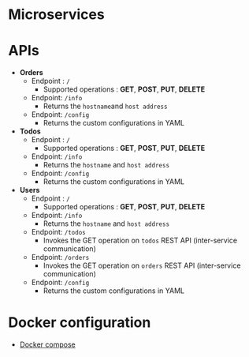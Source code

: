 # Microservices

# APIs
* **Orders**
  - Endpoint : `/`
    - Supported operations : **GET**, **POST**, **PUT**, **DELETE**
  - Endpoint: `/info`
    - Returns the `hostname`and `host address`
  - Endpoint: `/config`
      - Returns the custom configurations in YAML
* **Todos**
  - Endpoint : `/`
    - Supported operations : **GET**, **POST**, **PUT**, **DELETE**
  - Endpoint: `/info`
    - Returns the `hostname` and `host address`
  - Endpoint: `/config`
    - Returns the custom configurations in YAML
* **Users**
  - Endpoint : `/`
    - Supported operations : **GET**, **POST**, **PUT**, **DELETE**
  - Endpoint: `/info`
    - Returns the `hostname` and `host address`
  - Endpoint: `/todos`
    - Invokes the GET operation on `todos` REST API (inter-service communication)
  - Endpoint: `/orders`
    - Invokes the GET operation on `orders` REST API (inter-service communication)
  - Endpoint: `/config`
    - Returns the custom configurations in YAML

# Docker configuration
* [Docker compose](./docker-compose.yml)
